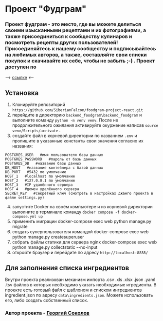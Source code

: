 # Проект "Фудграм"
### Проект фудграм - это место, где вы можете делиться своими изысканными рецептами и их фотографиями, а также присоединиться к сообществу кулинаров и посмотреть рецепты других пользователей! Присоединяйтесь к нашему сообществу и подписывайтесь на любимых авторов, а также, составляйте свои списки покупок и скачивайте их себе, чтобы не забыть ;-) . Проект доступен по             
--> [ссылке](http://siberian-falcon.ddns.net/) <--

## Установка
1) Клонируйте репозиторий ```https://github.com/SiberianFalcon/foodgram-project-react.git```
2) перейдите в директорию ```backend_foodgram\backend_foodgram``` и выполните команду ```python -m venv venv```. После не продолжительного ожилания активируйте окуржение написав ```source venv/Scripts/acrivate``` .
3) создайте файл в корневой директории по названием ```.env``` и пропишите в указанные константы свои значения согласно их названия:
```
POSTGRES_USER   #имя пользователя базы данных
POSTGRES_PASSWORD   #пароль от базы данных
POSTGRES_DB   #название базы данных
DB_HOST   #название контейнера с базой данных
DB_PORT   #5432 по умолчанию
HOST_1   #localhost по умолчанию
HOST_2   #127.0.0.1 по умолчанию
HOST_3   #IP удалённого сервера
HOST_4   #домен удалённого сервера
SECRET_KEY   #секретный ключ (смотреть в настройках джанго проекта в файле settings.py)
```
4) запустите Docker на своём компьютере и из корневой директории выполните в терминале команду ```docker compose -f docker-compose.yml up```
5) применить миграции docker-compose exec web python manage.py migrate
6) создать суперпользователя командой docker-compose exec web python manage.py createsuperuser
7) собрать файлы статики для сервера nginx docker-compose exec web python manage.py collectstatic --no-input
8) откройте браузер и перейдите по адресу ```http://localhost:8888/```

## Для заполнения списка ингредиентов
Внутри проекта реализован механизм импорта .csv .xls .xlsx .json .yaml .tsv файлов в которых необходимо указать необходимые игредиенты. В проекте есть готовый файл с шаблоном и списком ингредиентов ingredient.json по адресу ```data\ingredients.json```. Можете использовать его, либо создать собственный список.

### Автор проекта - [Георгий Соколов](https://github.com/SiberianFalcon)
